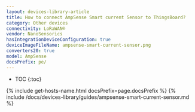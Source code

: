 ```yaml
---
layout: devices-library-article
title: How to connect AmpSense Smart current Sensor to ThingsBoard?
category: Other devices
connectivity: LoRaWAN®
vendor: NanoSensorics
hasIntegrationDeviceConfiguration: true
deviceImageFileName: ampsense-smart-current-sensor.png
converters20: true
model: AmpSense
docsPrefix: pe/
---
```


* TOC
{:toc}

{% include get-hosts-name.html docsPrefix=page.docsPrefix %}
{% include /docs/devices-library/guides/ampsense-smart-current-sensor.md %}
